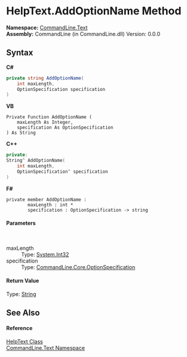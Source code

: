 # HelpText.AddOptionName Method 
 

**Namespace:**&nbsp;<a href="N_CommandLine_Text">CommandLine.Text</a><br />**Assembly:**&nbsp;CommandLine (in CommandLine.dll) Version: 0.0.0

## Syntax

**C#**<br />
``` C#
private string AddOptionName(
	int maxLength,
	OptionSpecification specification
)
```

**VB**<br />
``` VB
Private Function AddOptionName ( 
	maxLength As Integer,
	specification As OptionSpecification
) As String
```

**C++**<br />
``` C++
private:
String^ AddOptionName(
	int maxLength, 
	OptionSpecification^ specification
)
```

**F#**<br />
``` F#
private member AddOptionName : 
        maxLength : int * 
        specification : OptionSpecification -> string 

```


#### Parameters
&nbsp;<dl><dt>maxLength</dt><dd>Type: <a href="https://docs.microsoft.com/dotnet/api/system.int32" target="_blank">System.Int32</a><br /></dd><dt>specification</dt><dd>Type: <a href="T_CommandLine_Core_OptionSpecification">CommandLine.Core.OptionSpecification</a><br /></dd></dl>

#### Return Value
Type: <a href="https://docs.microsoft.com/dotnet/api/system.string" target="_blank">String</a>

## See Also


#### Reference
<a href="T_CommandLine_Text_HelpText">HelpText Class</a><br /><a href="N_CommandLine_Text">CommandLine.Text Namespace</a><br />